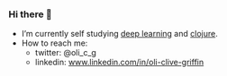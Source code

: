 ### Hi there 👋

- I’m currently self studying [deep learning](https://www.coursera.org/specializations/deep-learning) and [clojure](https://www.braveclojure.com/).
- How to reach me:
  - twitter: @oli_c_g
  - linkedin: www.linkedin.com/in/oli-clive-griffin

